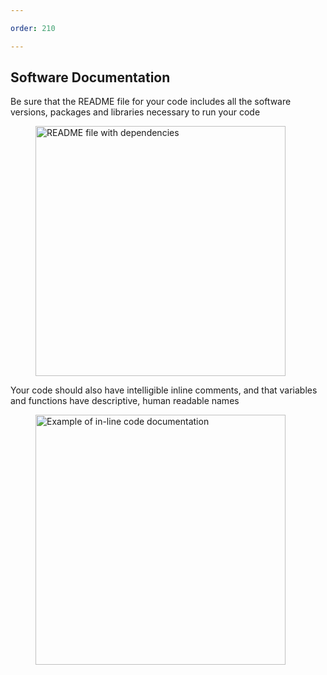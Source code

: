 ```yaml
---

order: 210

---
```


## Software Documentation

<div>
  <div class="two-col left">
    <p>Be sure that the README file for your code includes all the software versions, packages and libraries necessary to run your code</p>
  </div>
<div class="two-col right">
    <figure>
      <img src="{{ site.baseurl }}/assets/img/slides/read-me_documentation.jpg" 
           alt="README file with dependencies" width="400" />
    </figure>
  </div>

<div>
  <div class="two-col left">
    <p>Your code should also have intelligible inline comments, and that variables and functions have descriptive, human readable names</p>
  </div>
<div class="two-col right">
    <figure>
      <img src="{{ site.baseurl }}/assets/img/slides/in-line_comments.jpg" 
           alt="Example of in-line code documentation" width="400" />
    </figure>
  </div>

